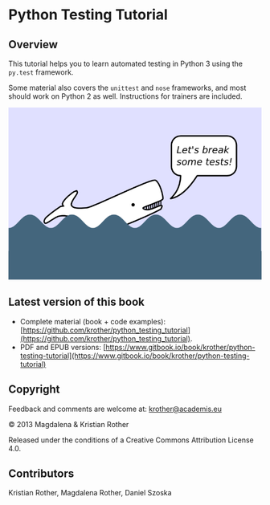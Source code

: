 # Python Testing Tutorial

## Overview

This tutorial helps you to learn automated testing in Python 3 using the `py.test` framework.

Some material also covers the `unittest` and `nose` frameworks, and most should work on Python 2 as well. Instructions for trainers are included.

![Moby Dick](images/mobydick.png)

## Latest version of this book

* Complete material (book + code examples): [https://github.com/krother/python_testing_tutorial](https://github.com/krother/python_testing_tutorial).
* PDF and EPUB versions: [https://www.gitbook.io/book/krother/python-testing-tutorial](https://www.gitbook.io/book/krother/python-testing-tutorial)

## Copyright

Feedback and comments are welcome at: [krother@academis.eu](mailto:krother@academis.eu)

© 2013 Magdalena & Kristian Rother

Released under the conditions of a Creative Commons
Attribution License 4.0.

## Contributors
Kristian Rother, Magdalena Rother, Daniel Szoska
